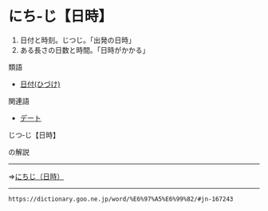 # にち‐じ【日時】

1.  日付と時刻。じつじ。「出発の日時」
2.  ある長さの日数と時間。「日時がかかる」
    

類語

-   [日付(ひづけ)](https://dictionary.goo.ne.jp/word/%E6%97%A5%E4%BB%98/#jn-185387)

関連語

-   [デート](https://dictionary.goo.ne.jp/word/%E3%83%87%E3%83%BC%E3%83%88/#jn-150640)

じつ‐じ【日時】

の解説


---------------

⇒[にちじ（日時）](%E3%81%AB%E3%81%A1%E3%81%98%EF%BC%88%E6%97%A5%E6%99%82%EF%BC%89.md#jn-167243)

---
`https://dictionary.goo.ne.jp/word/%E6%97%A5%E6%99%82/#jn-167243`